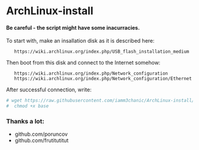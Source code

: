 # ArchLinux-install
#### Be careful - the script might have some inacurracies.
To start with, make an insallation disk as it is described here:
```
   https://wiki.archlinux.org/index.php/USB_flash_installation_medium
```
Then boot from this disk and connect to the Internet somehow:
```
   https://wiki.archlinux.org/index.php/Network_configuration
   https://wiki.archlinux.org/index.php/Network_configuration/Ethernet
```
After successful connection, write:
```bash
# wget https://raw.githubusercontent.com/iamm3chanic/ArchLinux-install/master/base
#  chmod +x base
```
### Thanks a lot:
- github.com/poruncov
- github.com/frutitutitut
